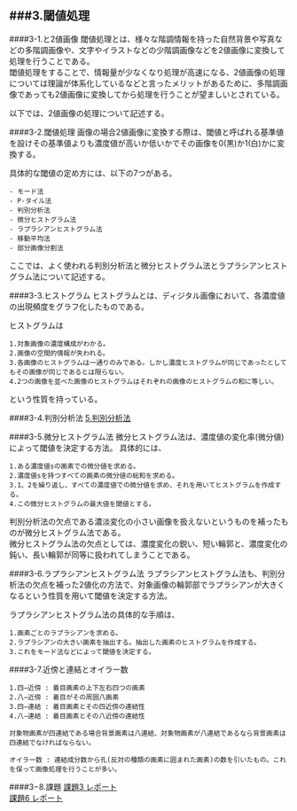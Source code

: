 ###3.閾値処理
--------------------------------------------
####3-1.と2値画像
閾値処理とは、様々な階調情報を持った自然背景や写真などの多階調画像や、文字やイラストなどの少階調画像などを2値画像に変換して処理を行うことである。  
閾値処理をすることで、情報量が少なくなり処理が高速になる、2値画像の処理については理論が体系化しているなどと言ったメリットがあるために、多階調画像であっても2値画像に変換してから処理を行うことが望ましいとされている。

以下では、2値画像の処理について記述する。

####3-2.閾値処理
画像の場合2値画像に変換する際は、閾値と呼ばれる基準値を設けその基準値よりも濃度値が高いか低いかでその画像を0(黒)か1(白)かに変換する。

具体的な閾値の定め方には、以下の7つがある。

	- モード法
	- P-タイル法
	- 判別分析法
	- 微分ヒストグラム法
	- ラプラシアンヒストグラム法
	- 移動平均法
	- 部分画像分割法

ここでは、よく使われる判別分析法と微分ヒストグラム法とラプラシアンヒストグラム法について記述する。

####3-3.ヒストグラム
ヒストグラムとは、ディジタル画像において、各濃度値の出現頻度をグラフ化したものである。

ヒストグラムは

	1.対象画像の濃度構成がわかる。
	2.画像の空間的情報が失われる。
	3.各画像のヒストグラムは一通りのみである。しかし濃度ヒストグラムが同じであったとしてもその画像が同じであるとは限らない。
	4.2つの画像を並べた画像のヒストグラムはそれぞれの画像のヒストグラムの和に等しい。

という性質を持っている。

####3-4.判別分析法
[5.判別分析法](/Text/Text5.md)


####3-5.微分ヒストグラム法
微分ヒストグラム法は、濃度値の変化率(微分値)によって閾値を決定する方法。
具体的には、  

	1.ある濃度値sの画素での微分値を求める。
	2.濃度値sを持つすべての画素の微分値の総和を求める。
	3.1、2を繰り返し、すべての濃度値での微分値を求め、それを用いてヒストグラムを作成する。
	4.この微分ヒストグラムの最大値を閾値とする。

判別分析法の欠点である濃淡変化の小さい画像を扱えないというものを補ったものが微分ヒストグラム法である。  
微分ヒストグラム法の欠点としては、濃度変化の鋭い、短い輪郭と、濃度変化の鈍い、長い輪郭が同等に扱われてしまうことである。

####3-6.ラプラシアンヒストグラム法
ラプラシアンヒストグラム法も、判別分析法の欠点を補った2値化の方法で、対象画像の輪郭部でラプラシアンが大きくなるという性質を用いて閾値を決定する方法。  

ラプラシアンヒストグラム法の具体的な手順は、

	1.画素ごとのラプラシアンを求める。
	2.ラプラシアンの大きい画素を抽出する。抽出した画素のヒストグラムを作成する。
	3.これをモード法などによって閾値を決定する。


####3-7.近傍と連結とオイラー数

	1.四−近傍 : 着目画素の上下左右四つの画素
	2.八−近傍 : 着目がその周囲八画素
	3.四−連結 : 着目画素とその四近傍の連結性
	4.八−連結 : 着目画素とその八近傍の連結性

	対象物画素が四連結である場合背景画素は八連結、対象物画素が八連結であるなら背景画素は四連結でなければならない。

	オイラー数 : 連結成分数から孔(反対の種類の画素に囲まれた画素)の数を引いたもの。これを保って画像処理を行うことが多い。



####3−8.課題
[課題3 レポート](/Report/report03.md)  
[課題6 レポート](/Report/report06.md)  